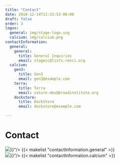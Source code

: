 ```yaml
---
title: "Contact"
date: 2018-12-14T11:33:53-06:00
draft: false
order: 3
logos:
  general: img/stage-logo.svg
  calcium: img/calcium.png
contactInformation:
  general:
    general:
      title: General Inquiries
      email: stagecc@lists.renci.org
  calcium:
    gen3:
      title: Gen3
      email: gen3@example.com
    terra:
      title: Terra
      email: saturn-dev@broadinstitute.org
    dockstore:
      title: DockStore
      email: dockstore@example.com

---
```


<div id="contact" class='contact'>
  <h1>Contact</h1>
  <div class='contact__content'>
    <div class='contact__info'>
      <img class='contact__logo' src="{{< param "logos.general" >}}"/>
      {{< makelist "contactInformation.general" >}}
    </div>
    <div class='contact__info'>
      <img class='contact__logo' src="{{< param "logos.calcium" >}}"/>
      {{< makelist "contactInformation.calcium" >}}
    </div>
  </div>
</div>
